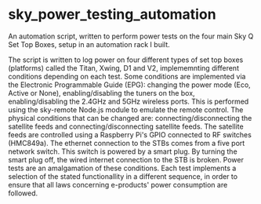 # sky_power_testing_automation
An automation script, written to perform power tests on the four main Sky Q Set Top Boxes, setup in an automation rack I built.

The script is written to log power on four different types of set top boxes (platforms) called the Titan, Xwing, D1 and V2, implememnting different conditions depending on each test. Some conditions are implemented via the Electronic Programmable Guide (EPG): changing the power mode (Eco, Active or None), enabling/disabling the tuners on the box, enabling/disabling the 2.4GHz and 5GHz wireless ports. This is performed using the sky-remote Node.js module to emulate the remote control.
The physical conditions that can be changed are: connecting/disconnecting the satellite feeds and connecting/disconnecting satellite feeds. The satellite feeds are controlled using a Raspberry Pi's GPIO connected to RF switches (HMC849a). The ethernet connection to the STBs comes from a five port network switch. This switch is powered by a smart plug. By turning the smart plug off, the wired internet connection to the STB is broken.
Power tests are an amalgamation of these conditions. Each test implements a selection of the stated functionallity in a different sequence, in order to ensure that all laws concerning e-products' power consumption are followed. 

